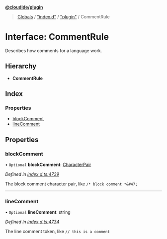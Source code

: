 **[@cloudide/plugin](../README.md)**

> [Globals](../README.md) / ["index.d"](../modules/_index_d_.md) / ["plugin"](../modules/_index_d_._plugin_.md) / CommentRule

# Interface: CommentRule

Describes how comments for a language work.

## Hierarchy

* **CommentRule**

## Index

### Properties

* [blockComment](_index_d_._plugin_.commentrule.md#blockcomment)
* [lineComment](_index_d_._plugin_.commentrule.md#linecomment)

## Properties

### blockComment

• `Optional` **blockComment**: [CharacterPair](../modules/_index_d_._plugin_.md#characterpair)

*Defined in [index.d.ts:4739](https://github.com/shuyaqian/cloudide-plugin-api/blob/57a3a2a/index.d.ts#L4739)*

The block comment character pair, like `/* block comment *&#47;`

___

### lineComment

• `Optional` **lineComment**: string

*Defined in [index.d.ts:4734](https://github.com/shuyaqian/cloudide-plugin-api/blob/57a3a2a/index.d.ts#L4734)*

The line comment token, like `// this is a comment`
